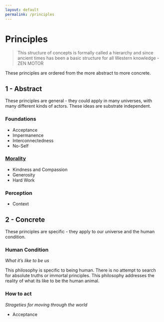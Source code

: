 ```yaml
---
layout: default
permalink: /principles
---
```


# Principles

> This structure of concepts is formally called a hierarchy and since ancient times has been a basic structure for all Western knowledge - ZEN MOTOR

These principles are ordered from the more abstract to more concrete.

## 1 - Abstract

These principles are general - they could apply in many universes, with many different kinds of actors.  These ideas are substrate independent.

### Foundations

- Acceptance
- Impermanence
- Interconnectedness
- No-Self

### [Morality]()

- Kindness and Compassion
- Generosity
- Hard Work

### Perception

- Context

## 2 - Concrete

These principles are specific - they apply to our universe and the human condition.

### Human Condition

*What it’s like to be us*

This philosophy is specific to being human.  There is no attempt to search for absolute truths or immortal principles.   This philosophy addresses the reality of what its like to be the human animal.

### How to act

*Strageties for moving through the world*

- Acceptance
